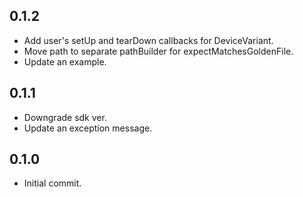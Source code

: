 ## 0.1.2

* Add user's setUp and tearDown callbacks for DeviceVariant.
* Move path to separate pathBuilder for expectMatchesGoldenFile.
* Update an example.

## 0.1.1

* Downgrade sdk ver.
* Update an exception message.


## 0.1.0

* Initial commit.
